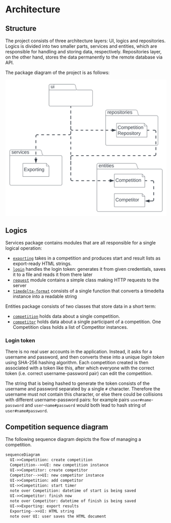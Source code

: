 # Architecture

## Structure

The project consists of three architecture layers: UI, logics and repositories.
Logics is divided into two smaller parts, services and entities, which are responsible for handling and storing data, respectively.
Repositories layer, on the other hand, stores the data permanently to the remote database via API.

The package diagram of the project is as follows:

![package diagram](./assets/package-diagram.svg)

## Logics

Services package contains modules that are all responsible for a single logical operation:

* [`exporting`](/src/services/exporting.py) takes in a competition and produces start and result lists as export-ready HTML strings.
* [`login`](/src/services/login.py) handles the login token: generates it from given credentials, saves it to a file and reads it from there later
* [`request`](/src/services/request.py) module contains a simple class making HTTP requests to the server
* [`timedelta-format`](/src/services/timedelta-format.py) consists of a single function that converts a timedelta instance into a readable string

Entities package consists of two classes that store data in a short term:

* [`competition`](/src/entities/competition.py) holds data about a single competition.
* [`competitor`](/src/entities/competitor.py) holds data about a single participant of a competition. One Competition class holds a list of Competitor instances.

### Login token

There is no real user accounts in the application.
Instead, it asks for a username and password, and then converts these into a unique _login token_ using SHA-256 hashing algorithm.
Each competition created is then associated with a token like this, after which everyone with the correct token (i.e. correct username-password pair) can edit the competition.

The string that is being hashed to generate the token consists of the username and password separated by a single `#` character.
Therefore the username must not contain this character,
or else there could be collisions with different username-password pairs:
for example pairs `user#name`-`password` and `user`-`name#password` would both lead to hash string of `user#name#password`.

## Competition sequence diagram

The following sequence diagram depicts the flow of managing a competition.

```mermaid
sequenceDiagram
  UI->>Competition: create competition
  Competition-->>UI: new competition instance
  UI->>Competitor: create competitor
  Competitor-->>UI: new competitor instance
  UI->>Competition: add competitor
  UI->>Competition: start timer
  note over Competition: datetime of start is being saved
  UI->>Competitor: finish now
  note over Competitor: datetime of finish is being saved
  UI->>Exporting: export results
  Exporting-->>UI: HTML string
  note over UI: user saves the HTML document
```
